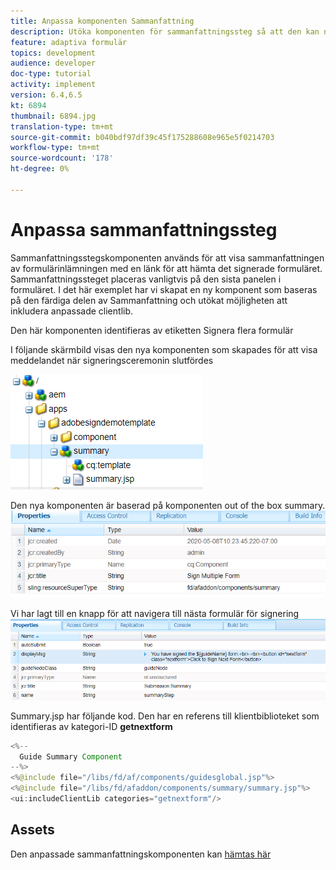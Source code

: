 ```yaml
---
title: Anpassa komponenten Sammanfattning
description: Utöka komponenten för sammanfattningssteg så att den kan navigera till nästa formulär i paketet.
feature: adaptiva formulär
topics: development
audience: developer
doc-type: tutorial
activity: implement
version: 6.4,6.5
kt: 6894
thumbnail: 6894.jpg
translation-type: tm+mt
source-git-commit: b040bdf97df39c45f175288608e965e5f0214703
workflow-type: tm+mt
source-wordcount: '178'
ht-degree: 0%

---
```



# Anpassa sammanfattningssteg

Sammanfattningsstegskomponenten används för att visa sammanfattningen av formulärinlämningen med en länk för att hämta det signerade formuläret. Sammanfattningssteget placeras vanligtvis på den sista panelen i formuläret.
I det här exemplet har vi skapat en ny komponent som baseras på den färdiga delen av Sammanfattning och utökat möjligheten att inkludera anpassade clientlib.

Den här komponenten identifieras av etiketten Signera flera formulär

I följande skärmbild visas den nya komponenten som skapades för att visa meddelandet när signeringsceremonin slutfördes

![sammanfattningskomponent](assets/summary.PNG)

Den nya komponenten är baserad på komponenten out of the box summary.
![component-prop](assets/componentprop.PNG)

Vi har lagt till en knapp för att navigera till nästa formulär för signering
![template-code](assets/template-code.PNG)

Summary.jsp har följande kod. Den har en referens till klientbiblioteket som identifieras av kategori-ID **getnextform**

```java
<%--
  Guide Summary Component
--%>
<%@include file="/libs/fd/af/components/guidesglobal.jsp"%>
<%@include file="/libs/fd/afaddon/components/summary/summary.jsp"%>
<ui:includeClientLib categories="getnextform"/>
```

## Assets

Den anpassade sammanfattningskomponenten kan [hämtas här](assets/custom-summary-step.zip)


